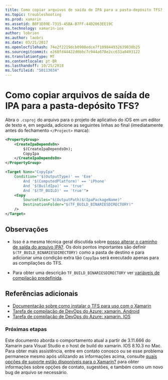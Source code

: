 ```yaml
---
title: Como copiar arquivos de saída de IPA para a pasta-depósito TFS?
ms.topic: troubleshooting
ms.prod: xamarin
ms.assetid: B0F1E09E-7315-45BA-B7FF-44D2063EE19C
ms.technology: xamarin-ios
author: lobrien
ms.author: laobri
ms.date: 03/21/2017
ms.openlocfilehash: 74e2f2219dcb0908edce7f109844932639038b25
ms.sourcegitcommit: e268fd44422d0bbc7c944a678e2cc633a0493122
ms.translationtype: MT
ms.contentlocale: pt-BR
ms.lasthandoff: 10/25/2018
ms.locfileid: "50113034"
---
```

# <a name="how-can-i-copy-ipa-output-files-to-the-tfs-drop-folder"></a>Como copiar arquivos de saída de IPA para a pasta-depósito TFS?

Abra o `.csproj` do arquivo para o projeto de aplicativo do iOS em um editor de texto e, em seguida, adicione as seguintes linhas ao final (imediatamente antes do fechamento `</Project>` marca):

```xml
<PropertyGroup>
    <CreateIpaDependsOn>
        $(CreateIpaDependsOn);
        CopyIpa
    </CreateIpaDependsOn>
</PropertyGroup>

<Target Name="CopyIpa"
    Condition="'$(OutputType)' == 'Exe'
        And '$(ComputedPlatform)' == 'iPhone'
        And '$(BuildIpa)' == 'true'
        And '$(TF_BUILD)' == 'true'">
    <Copy
        SourceFiles="$(OutputPath)$(IpaPackageName)"
        DestinationFolder="$(TF_BUILD_BINARIESDIRECTORY)"
    />
</Target>
```

## <a name="notes"></a>Observações

- Isso é a mesma técnica geral discutida sobre [posso alterar o caminho de saída do arquivo IPA?](~/ios/troubleshooting/questions/ipa-output-path.md). Os dois pontos importantes são definir `$(TF_BUILD_BINARIESDIRECTORY)` como a pasta de destino e para adicionar uma condição extra tão `CopyIpa` será executado apenas para as compilações do TFS.

- Para obter uma descrição `TF_BUILD_BINARIESDIRECTORY` ver [variáveis de compilação predefinida](https://docs.microsoft.com/azure/devops/pipelines/build/variables).

## <a name="additional-references"></a>Referências adicionais

- [Documentação sobre como instalar o TFS para uso com o Xamarin](https://docs.microsoft.com/azure/devops/repos/tfvc/overview)
- [Tarefa de compilação de DevOps do Azure: xamarin. Android](https://docs.microsoft.com/azure/devops/pipelines/tasks/build/xamarin-android)
- [Tarefa de compilação de DevOps do Azure: xamarin. IOS](https://docs.microsoft.com/azure/devops/pipelines/tasks/build/xamarin-ios)

### <a name="next-steps"></a>Próximas etapas

Este documento aborda o comportamento atual a partir de 3.11.666 do Xamarin para Visual Studio e o host de build do xamarin. IOS 8.10.3 no Mac. Para obter mais assistência, entre em contato conosco ou se esse problema permanece mesmo após utilizando as informações acima, consulte [quais opções de suporte estão disponíveis para o Xamarin?](~/cross-platform/troubleshooting/support-options.md) para obter informações sobre opções de contato, sugestões, e também como um novo bug de arquivo se necessário.
